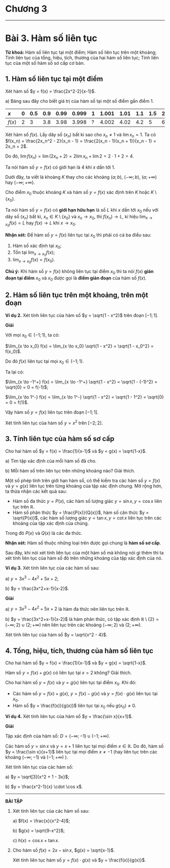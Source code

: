 # Chương 3
---
# Bài 3. Hàm số liên tục

**Từ khoá:** Hàm số liên tục tại một điểm; Hàm số liên tục trên một khoảng;
Tính liên tục của tổng, hiệu, tích, thương của hai hàm số liên tục;
Tính liên tục của một số hàm số sơ cấp cơ bản.

## 1. Hàm số liên tục tại một điểm

Xét hàm số $y = f(x) = \frac{2x^2-2}{x-1}$.

a) Bảng sau đây cho biết giá trị của hàm số tại một số điểm gần điểm $1$.

| $x$   | $0$ | $0.5$ | $0.9$ | $0.99$ | $0.999$ | $1$ | $1.001$ | $1.01$ | $1.1$ | $1.5$ | $2$ |
| :---- | :-- | :---- | :---- | :----- | :------ | :- | :------ | :----- | :---- | :---- | :-- |
| $f(x)$ | $2$ | $3$   | $3.8$ | $3.98$ | $3.998$ | $?$ | $4.002$ | $4.02$ | $4.2$ | $5$   | $6$ |

Xét hàm số $f(x)$. Lấy dãy số $(x_n)$ bất kì sao cho $x_n \neq 1$ và $\lim x_n = 1$. Ta có
$f(x_n) = \frac{2x_n^2 - 2}{x_n - 1} = \frac{2(x_n - 1)(x_n + 1)}{x_n - 1} = 2x_n + 2$.

Do đó, $\lim f(x_n) = \lim (2x_n + 2) = 2 \lim x_n + \lim 2 = 2 \cdot 1 + 2 = 4$.

Ta nói hàm số $y = f(x)$ có giới hạn là $4$ khi $x$ dần tới $1$.

Dưới đây, ta viết là khoảng $K$ thay cho các khoảng $(a;b)$, $(-\infty;b)$, $(a;+\infty)$ hay $(-\infty;+\infty)$.

Cho điểm $x_0$ thuộc khoảng $K$ và hàm số $y = f(x)$ xác định trên $K$ hoặc $K \setminus \{x_0\}$.

Ta nói hàm số $y = f(x)$ có **giới hạn hữu hạn** là số $L$ khi $x$ dần tới $x_0$ nếu với dãy số $(x_n)$ bất kì, $x_n \in K \setminus \{x_0\}$ và $x_n \to x_0$, thì $f(x_n) \to L$, kí hiệu $\lim_{x \to x_0} f(x) = L$ hay $f(x) \to L$ khi $x \to x_0$.

**Nhận xét:** Để hàm số $y = f(x)$ liên tục tại $x_0$ thì phải có cả ba điều sau:
1. Hàm số xác định tại $x_0$;
2. Tồn tại $\lim_{x \to x_0} f(x)$;
3. $\lim_{x \to x_0} f(x) = f(x_0)$.

**Chú ý:** Khi hàm số $y = f(x)$ không liên tục tại điểm $x_0$ thì ta nói $f(x)$ **gián đoạn tại điểm** $x_0$ và $x_0$ được gọi là **điểm gián đoạn** của hàm số $f(x)$.

## 2. Hàm số liên tục trên một khoảng, trên một đoạn

**Ví dụ 2.** Xét tính liên tục của hàm số $y = \sqrt{1 - x^2}$ trên đoạn $[-1; 1]$.

**Giải**

Với mọi $x_0 \in (-1; 1)$, ta có:

$\lim_{x \to x_0} f(x) = \lim_{x \to x_0} \sqrt{1 - x^2} = \sqrt{1 - x_0^2} = f(x_0)$.

Do đó $f(x)$ liên tục tại mọi $x_0 \in (-1; 1)$.

Ta lại có:

$\lim_{x \to -1^+} f(x) = \lim_{x \to -1^+} \sqrt{1 - x^2} = \sqrt{1 - (-1)^2} = \sqrt{0} = 0 = f(-1)$;

$\lim_{x \to 1^-} f(x) = \lim_{x \to 1^-} \sqrt{1 - x^2} = \sqrt{1 - 1^2} = \sqrt{0} = 0 = f(1)$.

Vậy hàm số $y = f(x)$ liên tục trên đoạn $[-1; 1]$.

Xét tính liên tục của hàm số $y = x^2$ trên $[-2; 2]$.

## 3. Tính liên tục của hàm số sơ cấp

Cho hai hàm số $y = f(x) = \frac{1}{x-1}$ và $y = g(x) = \sqrt{1-x}$.

a) Tìm tập xác định của mỗi hàm số đã cho.

b) Mỗi hàm số trên liên tục trên những khoảng nào? Giải thích.

Một số phép tính trên giới hạn hàm số, có thể kiểm tra các hàm số $y = f(x)$ và $y = g(x)$ liên tục trên từng khoảng của tập xác định chung. Mở rộng hơn, ta thừa nhận các kết quả sau:
*   Hàm số đa thức $y = P(x)$, các hàm số lượng giác $y = \sin x, y = \cos x$ liên tục trên $\mathbb{R}$.
*   Hàm số phân thức $y = \frac{P(x)}{Q(x)}$, hàm số căn thức $y = \sqrt{P(x)}$, các hàm số lượng giác $y = \tan x, y = \cot x$ liên tục trên các khoảng của tập xác định của chúng.

Trong đó $P(x)$ và $Q(x)$ là các đa thức.

**Nhận xét:** Hàm số thuộc những loại trên được gọi chung là **hàm số sơ cấp**.

Sau đây, khi nói xét tính liên tục của một hàm số mà không nói gì thêm thì ta xét tính liên tục của hàm số đó trên những khoảng của tập xác định của nó.

**Ví dụ 3.** Xét tính liên tục của các hàm số sau:

a) $y = 3x^3 - 4x^2 + 5x + 2$;

b) $y = \frac{3x^2+x-1}{x-2}$.

**Giải**

a) $y = 3x^3 - 4x^2 + 5x + 2$ là hàm đa thức nên liên tục trên $\mathbb{R}$.

b) $y = \frac{3x^2+x-1}{x-2}$ là hàm phân thức, có tập xác định $\mathbb{R} \setminus \{2\} = (-\infty; 2) \cup (2; +\infty)$ nên liên tục trên các khoảng $(-\infty; 2)$ và $(2; +\infty)$.

Xét tính liên tục của hàm số $y = \sqrt{x^2 - 4}$.

## 4. Tổng, hiệu, tích, thương của hàm số liên tục

Cho hai hàm số $y = f(x) = \frac{1}{x-1}$ và $y = g(x) = \sqrt{1-x}$.

Hàm số $y = f(x) + g(x)$ có liên tục tại $x=2$ không? Giải thích.

Cho hai hàm số $y = f(x)$ và $y = g(x)$ liên tục tại điểm $x_0$. Khi đó:
*   Các hàm số $y = f(x) + g(x)$, $y = f(x) - g(x)$ và $y = f(x) \cdot g(x)$ liên tục tại $x_0$.
*   Hàm số $y = \frac{f(x)}{g(x)}$ liên tục tại $x_0$ nếu $g(x_0) \neq 0$.

**Ví dụ 4.** Xét tính liên tục của hàm số $y = \frac{\sin x}{x+1}$.

**Giải**

Tập xác định của hàm số: $D = (-\infty; -1) \cup (-1; +\infty)$.

Các hàm số $y = \sin x$ và $y = x+1$ liên tục tại mọi điểm $x \in \mathbb{R}$. Do đó, hàm số $y = \frac{\sin x}{x+1}$ liên tục tại mọi điểm $x \neq -1$ (hay liên tục trên các khoảng $(-\infty; -1)$ và $(-1; +\infty)$ ).

Xét tính liên tục của các hàm số:

a) $y = \sqrt[3]{x^2 + 1 - 3x}$;

b) $y = \frac{x^2-1}{x} \cdot \cos x$.

---

**BÀI TẬP**

1.  Xét tính liên tục của các hàm số sau:

    a) $f(x) = \frac{x}{x^2-4}$;

    b) $g(x) = \sqrt{9-x^2}$;

    c) $h(x) = \cos x + \tan x$.
2.  Cho hàm số $f(x) = 2x - \sin x$, $g(x) = \sqrt{x-1}$.

    Xét tính liên tục hàm số $y = f(x) \cdot g(x)$ và $y = \frac{f(x)}{g(x)}$.
